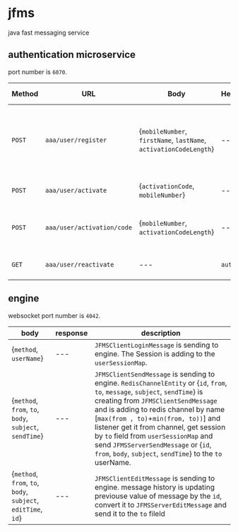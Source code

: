 # jfms
java fast messaging service

## authentication microservice
port number is `6070`.

| Method | URL | Body | Header | Return value | description |
| --- | --- | --- | --- | --- | -- |
| `POST` | `aaa/user/register` | {`mobileNumber`, `firstName`, `lastName`, `activationCodeLength`} | --- | --- | register a new user in system and send him an `activation code` via sms |
| `POST` | `aaa/user/activate` | {`activationCode`, `mobileNumber`} | --- | {`token`} | return a jwt token to user |
| `POST` | `aaa/user/activation/code` | {`mobileNumber`, `activationCodeLength`} | --- | --- | send an `activation code` to user vis sms |
| `GET` | `aaa/user/reactivate` | --- | `auth` | {`token`} | return a jwt token to user |

## engine
websocket port number is `4042`.

| body | response | description |
| --- | --- | --- |
| {`method`, `userName`} | --- | `JFMSClientLoginMessage` is sending to engine. The Session is adding to the `userSessionMap`.|
| {`method`, `from`, `to`, `body`, `subject`, `sendTime`} | --- | `JFMSClientSendMessage` is sending to engine. `RedisChannelEntity` or {`id`, `from`, `to`, `message`, `subject`, `sendTime`} is creating from `JFMSClientSendMessage` and is adding to redis channel by name [`max(from , to)`+`min(from, to))`] and listener get it from channel, get session by `to` field from `userSessionMap` and send `JFMSServerSendMessage` or {`id`, `from`, `body`, `subject`, `sendTime`} to the `to` userName.|
| {`method`, `from`, `to`, `body`, `subject`, `editTime`, `id`} | --- | `JFMSClientEditMessage` is sending to engine. message history is updating previouse value of message by the `id`, convert it to `JFMSServerEditMessage` and send it to the `to` fileld |
